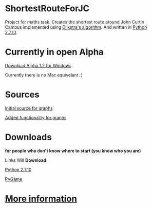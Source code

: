 # ShortestRouteForJC
Project for maths task. Creates the shortest route around John Curtin Campus implemented using [Dijkstra's algorithm](https://github.com/J-tt/ShortestRouteForJC/wiki/Dijkstra's-Algorithm). And written in [Python 2.7.10](https://github.com/J-tt/ShortestRouteForJC/wiki/Python-2.7).

# Currently in open Alpha
[Download Alpha 1.2 for Windows](https://goo.gl/yr07cW)

Currently there is no Mac equivelant :(


# Sources

[Initial source for graphs](https://www.python.org/doc/essays/graphs/ "Python Graphs")

[Added functionality for graphs](http://geekly-yours.blogspot.com.au/2014/03/dijkstra-algorithm-python-example-source-code-shortest-path.html "Article by geekly-yours on graphs")

# Downloads
**for people who don't know where to start (you know who you are)**

Links Will **Download**

[Python 2.7.10](https://www.python.org/ftp/python/2.7.10/python-2.7.10.msi)

[PyGame](http://pygame.org/ftp/pygame-1.9.1.win32-py2.7.msi)

# [More information](https://github.com/J-tt/ShortestRouteForJC/wiki)


